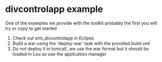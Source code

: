 divcontrolapp example
====================

One of the examples we provide with the toolkit probably the first you will try or copy to get started

1) Check out smt_divcontrolapp in Eclipse
2) Build a war using the 'deploy-war' task with the provided build.xml
3) Do not deploy it in tomcat!, we use the war format but it should be loaded in Lou so use the application manager